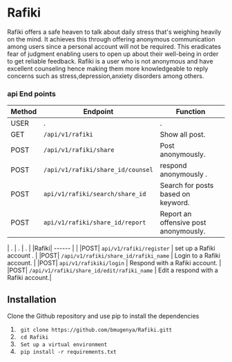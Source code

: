 # Rafiki
Rafiki offers a safe heaven to talk about daily stress that's weighing heavily on the mind. It achieves this through offering anonymous communication among users since a personal account will not be required. This eradicates fear of judgment enabling users to open up about their well-being in order to get reliable feedback. Rafiki is a user who is not anonymous and have excellent counseling hence making them more knowledgeable to reply concerns such as stress,depression,anxiety disorders among others. 




### api End points
Method | Endpoint | Function |
| ------ | -------------| --------------- |
|USER| . |   .   |
|GET| `/api/v1/rafiki` | Show all post. |
|POST| `/api/v1/rafiki/share` | Post anonymously.|
|POST| `/api/v1/rafiki/share_id/counsel` | respond anonymously . |
|POST| `api/v1/rafiki/search/share_id` | Search for posts based on keyword. |
|POST| `api/v1/rafiki/share_id/report` | Report an offensive post anonymously. |

|    . |    .  |     .     |
|Rafiki| ------ |     |
|POST| `api/v1/rafiki/register` |  set up a Rafiki account . |
|POST| `/api/v1/rafiki/share_id/rafiki_name` |  Login to a Rafiki account. |
|POST| `api/v1/rafikiki/login` |  Respond with a Rafiki account. |
|POST| `/api/v1/rafiki/share_id/edit/rafiki_name` | Edit a respond with a Rafiki account.|


## Installation

Clone the Github repository and use pip to install the dependencies
1. ` git clone https://github.com/bmugenya/Rafiki.gitt`
2. ` cd Rafiki`
3. ` Set up a virtual environment`
4. ` pip install -r requirements.txt`


